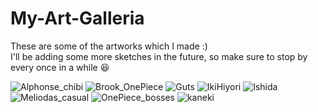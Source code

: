 # My-Art-Galleria
These are some of the artworks which I made :)
<br>
I'll be adding some more sketches in the future, so make sure to stop by every once in a while 😆

![Alphonse_chibi](Alphonse_chibi.jpg)
![Brook_OnePiece](Brook_OnePiece.jpg)
![Guts](Guts.jpg)
![IkiHiyori](IkiHiyori.jpg)
![Ishida](Ishida.jpg)
![Meliodas_casual](Meliodas_casual.jpg)
![OnePiece_bosses](OnePiece_bosses.jpg)
![kaneki](kaneki.jpg)
